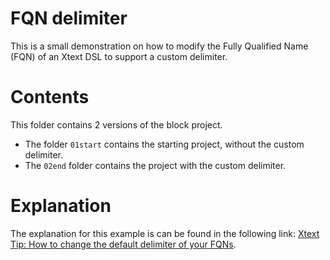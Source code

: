 # FQN delimiter

This is a small demonstration on how to modify the Fully Qualified Name (FQN) of an Xtext DSL to support a custom delimiter.

# Contents

This folder contains 2 versions of the block project. 

- The folder `01start` contains the starting project, without the custom delimiter. 
- The `02end` folder contains the project with the custom delimiter.

# Explanation

The explanation for this example is can be found in the following link: [Xtext Tip: How to change the default delimiter of your FQNs](https://idiomaticsoft.com/post/2022-03-21-change-fqn-delimiter/).
